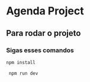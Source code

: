 # Agenda Project


## Para rodar o projeto


### Sigas esses comandos 


```bash
npm install
```

```bash
 npm run dev
```